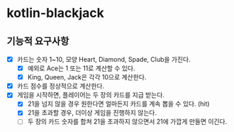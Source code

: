 # kotlin-blackjack

## 기능적 요구사항
- [x] 카드는 숫자 1~10, 모양 Heart, Diamond, Spade, Club을 가진다.
  - [x] 예외로 Ace는 1 또는 11로 계산할 수 있다.
  - [x] King, Queen, Jack은 각각 10으로 계산한다.
- [x] 카드 점수를 정상적으로 계산한다.
- [x] 게임을 시작하면, 플레이어는 두 장의 카드를 지급 받는다.
  - [x] 21을 넘지 않을 경우 원한다면 얼마든지 카드를 계속 뽑을 수 있다. (hit)
  - [x] 21을 초과할 경우, 더이상 게임을 진행하지 않는다.
  - [ ] 두 장의 카드 숫자를 합쳐 21을 초과하지 않으면서 21에 가깝게 만들면 이긴다. 
